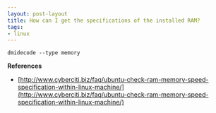 ```yaml
---
layout: post-layout
title: How can I get the specifications of the installed RAM?
tags:
- linux
---
```


    dmidecode --type memory

**References**

- [http://www.cyberciti.biz/faq/ubuntu-check-ram-memory-speed-specification-within-linux-machine/](http://www.cyberciti.biz/faq/ubuntu-check-ram-memory-speed-specification-within-linux-machine/)

